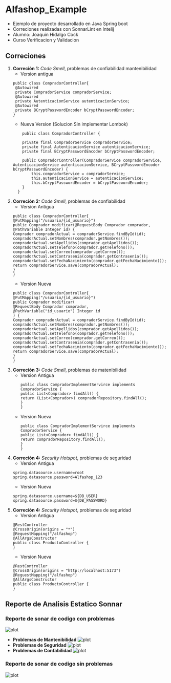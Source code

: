 # Alfashop_Example
- Ejemplo de proyecto desarrollado en Java Spring boot
- Correciones realizadas con SonnarLint en Intelij
- Alumno: Joaquin Hidalgo Cock
- Curso Verificacion y Validacion
## Correciones
1) **Correción 1:** *Code Smell*, problemas de confiabilidad mantenibilidad 
   - Version antigua
   ```
   public class CompradorController{
    @Autowired
    private CompradorService compradorService;
    @Autowired
    private AutenticacionService autenticacionService;
    @Autowired
    private BCryptPasswordEncoder bCryptPasswordEncoder;
   }
    ```
   - Nueva Version (Solucion Sin implementar Lombok)
   ```
       public class CompradorController {
    
       private final CompradorService compradorService;
       private final AutenticacionService autenticacionService;
       private final BCryptPasswordEncoder bCryptPasswordEncoder;

       public CompradorController(CompradorService compradorService, AutenticacionService autenticacionService, BCryptPasswordEncoder bCryptPasswordEncoder) {
           this.compradorService = compradorService;
           this.autenticacionService = autenticacionService;
           this.bCryptPasswordEncoder = bCryptPasswordEncoder;
       }
     }
   ```  
2) **Correción 2:** *Code Smell*, problemas de confiabilidad
    - Version Antigua
   ```
   public class CompradorController{
   @PutMapping("/usuario/{id_usuario}")
   public Comprador modificar(@RequestBody Comprador comprador, @PathVariable Integer id) {
   Comprador compradorActual = compradorService.findById(id);
   compradorActual.setNombres(comprador.getNombres());
   compradorActual.setApellidos(comprador.getApellidos());
   compradorActual.setTelefono(comprador.getTelefono());
   compradorActual.setCorreo(comprador.getCorreo());
   compradorActual.setContrasenia(comprador.getContrasenia());
   compradorActual.setFechaNacimiento(comprador.getFechaNacimiento());
   return compradorService.save(compradorActual);
   }
   }
   ```
   - Version Nueva
   ```
   public class CompradorController{
   @PutMapping("/usuario/{id_usuario}")
   public Comprador modificar(
   @RequestBody Comprador comprador,
   @PathVariable("id_usuario") Integer id
   ) {
   Comprador compradorActual = compradorService.findById(id);
   compradorActual.setNombres(comprador.getNombres());
   compradorActual.setApellidos(comprador.getApellidos());
   compradorActual.setTelefono(comprador.getTelefono());
   compradorActual.setCorreo(comprador.getCorreo());
   compradorActual.setContrasenia(comprador.getContrasenia());
   compradorActual.setFechaNacimiento(comprador.getFechaNacimiento());
   return compradorService.save(compradorActual);
   }
   }
   ```
3) **Correción 3:** *Code Smell*, problemas de matenibilidad
   - Version Antigua
      ```
     public class CompradorImplementServirce implements CompradorService {
      public List<Comprador> findAll() {
      return (List<Comprador>) compradorRepository.findAll();
      }
     }
     ```
   - Version Nueva
     ```
     public class CompradorImplementServirce implements CompradorService {
     public List<Comprador> findAll() {
     return compradorRepository.findAll();
     }
     }
     ```
4) **Correción 4:** *Security Hotspot*, problemas de seguridad
    - Version Antigua
    ```
    spring.datasource.username=root
    spring.datasource.password=Alfashop_123        
    ```
    - Version Nueva
    ```
    spring.datasource.username=${DB_USER}
    spring.datasource.password=${DB_PASSWORD}
    ```
5) **Correción 4:** *Security Hotspot*, problemas de seguridad
    - Version Antigua
    ```
    @RestController
    @CrossOrigin(origins = "*")
    @RequestMapping("/alfashop")
    @AllArgsConstructor
    public class ProductoController {
    }       
    ```
    - Version Nueva
    ```
    @RestController
    @CrossOrigin(origins = "http://localhost:5173")
    @RequestMapping("/alfashop")
    @AllArgsConstructor
    public class ProductoController {
    }   
    ```
## Reporte de Analisis Estatico Sonnar
### Reporte de sonar de codigo con problemas
![plot](./images/Sonar_Reporte_1.png)
  - **Problemas de Mantenibilidad**
  ![plot](./images/Sonar_Reporte_Miantainability.png)
  - **Problemas de Seguridad**
  ![plot](./images/Sonar_Reporte_Security.png)
  - **Problemas de Confabilidad**
  ![plot](./images/Sonar_Reporte_Reliability.png)
### Reporte de sonar de codigo sin problemas
  ![plot](./images/Sonar_Reporte_2.png)